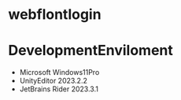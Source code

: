 # webflontlogin
# DevelopmentEnviloment
- Microsoft Windows11Pro
- UnityEditor 2023.2.2
- JetBrains Rider 2023.3.1
